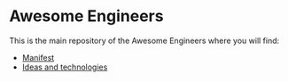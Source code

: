 # Awesome Engineers

This is the main repository of the Awesome Engineers where you will find:

- [Manifest](./manifest.md)
- [Ideas and technologies](./ideas.md)
